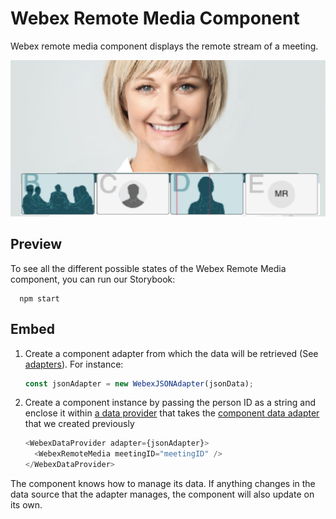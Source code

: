 # Webex Remote Media Component

Webex remote media component displays the remote stream of a meeting.

<p align="center">
  <img src="./WebexRemoteMedia.png" alt="Default Webex Remote Media" />
</p>

## Preview

To see all the different possible states of the Webex Remote Media component, you can run our Storybook:

```shell
  npm start
```

## Embed

1.  Create a component adapter from which the data will be retrieved (See [adapters](../../adapters)). For instance:

    ```js
    const jsonAdapter = new WebexJSONAdapter(jsonData);
    ```

2.  Create a component instance by passing the person ID as a string and
    enclose it within [a data provider](../WebexDataProvider/WebexDataProvider.js)
    that takes the [component data adapter](../../adapters/WebexJSONAdapter.js) that we created previously

    ```js
    <WebexDataProvider adapter={jsonAdapter}>
      <WebexRemoteMedia meetingID="meetingID" />
    </WebexDataProvider>
    ```

The component knows how to manage its data. If anything changes in the data source that the adapter manages, the component will also update on its own.
